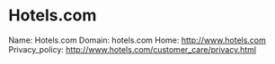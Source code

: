 
# Hotels.com

Name: Hotels.com
Domain: hotels.com
Home: http://www.hotels.com
Privacy_policy: http://www.hotels.com/customer_care/privacy.html
